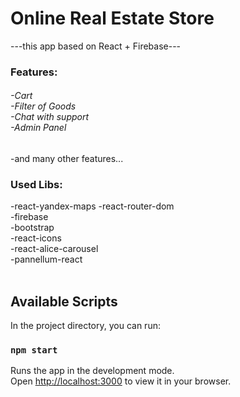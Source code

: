 # Online Real Estate Store
---this app based on React + Firebase---
### Features:
<h6>
-Cart<br/>
-Filter of Goods<br/>
-Chat with support<br/>
-Admin Panel</h6>
-and many other features...

### Used Libs:
-react-yandex-maps
-react-router-dom<br/>
-firebase<br/>
-bootstrap<br/>
-react-icons<br/>
-react-alice-carousel<br/>
-pannellum-react</br><br/>

## Available Scripts

In the project directory, you can run:

### `npm start`

Runs the app in the development mode.\
Open [http://localhost:3000](http://localhost:3000) to view it in your browser.
